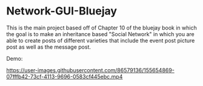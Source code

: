 # Network-GUI-Bluejay
This is the main project based off of Chapter 10 of the bluejay book in which the goal is to make an inheritance based "Social Network" in which you are able to create posts of different varieties that include the event post picture post as well as the message post. 

Demo:

https://user-images.githubusercontent.com/86579136/155654869-07fffb42-73cf-4113-9696-0583cf445ebc.mp4
